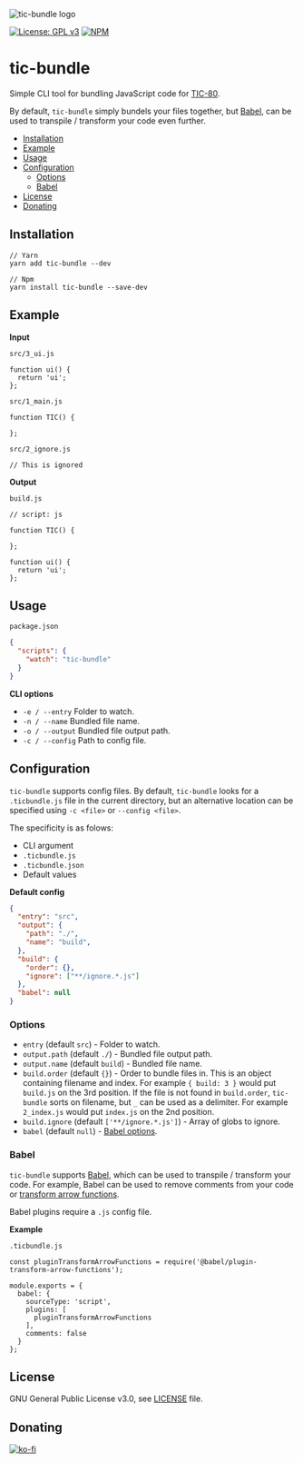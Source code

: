 ![tic-bundle logo](https://i.imgur.com/YpexCm4.png)

[![License: GPL v3](https://img.shields.io/badge/License-GPLv3-blue.svg)](https://www.gnu.org/licenses/gpl-3.0)
[![NPM](https://img.shields.io/npm/v/tic-bundle?label=npm)](https://www.npmjs.com/package/tic-bundle)

# tic-bundle

Simple CLI tool for bundling JavaScript code for [TIC-80](https://tic.computer/).

By default, `tic-bundle` simply bundels your files together, but [Babel](https://babeljs.io/docs/en/), can be used to transpile / transform your code even further. 

 - [Installation](#installation)
 - [Example](#example)
 - [Usage](#usage)
 - [Configuration](#configuration)
   - [Options](#options)
   - [Babel](#babel)
 - [License](#license)
 - [Donating](#donating)


## Installation

```
// Yarn
yarn add tic-bundle --dev

// Npm
yarn install tic-bundle --save-dev
```

## Example

<b>Input</b>

`src/3_ui.js`

```
function ui() {
  return 'ui';
};
```

`src/1_main.js`

```
function TIC() {

};
```

`src/2_ignore.js`

```
// This is ignored
```

<b>Output</b>

`build.js`

```
// script: js

function TIC() {

};

function ui() {
  return 'ui';
};
```

## Usage

`package.json`

```JSON
{
  "scripts": {
    "watch": "tic-bundle"
  }
}
```

<b>CLI options</b>

 - `-e / --entry` Folder to watch.
 - `-n / --name` Bundled file name.
 - `-o / --output` Bundled file output path.
 - `-c / --config` Path to config file.

## Configuration

`tic-bundle` supports config files. By default, `tic-bundle` looks for a `.ticbundle.js` file in the current directory, but an alternative location can be specified using `-c <file>` or `--config <file>`. 

The specificity is as folows:

 - CLI argument
 - `.ticbundle.js`
 - `.ticbundle.json`
 - Default values

<b>Default config</b>

```JSON
{
  "entry": "src",
  "output": {
    "path": "./",
    "name": "build",
  },
  "build": {
    "order": {},
    "ignore": ["**/ignore.*.js"]
  },
  "babel": null
}
```

### Options

 - `entry` (default `src`) - Folder to watch.
 - `output.path` (default `./`) - Bundled file output path.
 - `output.name` (default `build`) - Bundled file name.
 - `build.order` (default `{}`) - Order to bundle files in. This is an object containing filename and index. For example `{ build: 3 }` would put `build.js` on the 3rd position. If the file is not found in `build.order`, `tic-bundle` sorts on filename, but `_` can be used as a delimiter. For example `2_index.js` would put `index.js` on the 2nd position.
 - `build.ignore` (default `['**/ignore.*.js']`) - Array of globs to ignore.
 - `babel` (default `null`) - [Babel options](https://babeljs.io/docs/en/options).

### Babel

`tic-bundle` supports [Babel](https://babeljs.io/docs/en/), which can be used to transpile / transform your code. For example, Babel can be used to remove comments from your code or [transform arrow functions](https://babeljs.io/docs/en/babel-plugin-transform-arrow-functions).

Babel plugins require a `.js` config file.

<b>Example</b>

`.ticbundle.js`

```JS
const pluginTransformArrowFunctions = require('@babel/plugin-transform-arrow-functions');

module.exports = {
  babel: {
    sourceType: 'script',
    plugins: [
      pluginTransformArrowFunctions
    ],
    comments: false
  }
};

```

## License

GNU General Public License v3.0, see [LICENSE](./LICENSE) file.


## Donating

[![ko-fi](https://www.ko-fi.com/img/githubbutton_sm.svg)](https://ko-fi.com/Y8Y41E23T)
